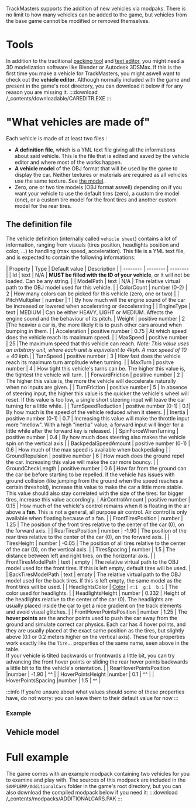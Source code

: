<!-- TITLE:Create vehicles -->

TrackMasters supports the addition of new vehicles via modpaks. There is no limit to how many vehicles can be added to the game, but vehicles from the base game cannot be modified or removed themselves.

# Tools
In addition to the traditional [packing tool](https://wiki.trackmasters.louve.systems/read/home/3-packing.md) and [text editor](https://wiki.trackmasters.louve.systems/read/home/1-getting-started.md), you might need a 3D modelization software like Blender or Autodesk 3DSMax. If this is the first time you make a vehicle for TrackMasters, you might aswell want to check out the **vehicle editor**.
Although normally included with the game and present in the game's root directory, you can download it below if for any reason you are missing it.
:::download /_contents/downloadable/CAREDITR.EXE :::

# "What vehicles are made of"
Each vehicle is made of at least two files :
* **A definition file**, which is a YML text file giving all the informations about said vehicle. This is the file that is edited and saved by the vehicle editor and where most of the works happen.
* **A vehicle model** of the OBJ format that will be used by the game to display the car. Neither textures or materials are required as all vehicles use the same texture. See [the model](#the-model).
* Zero, one or two tire models (OBJ format aswell) depending on if you want your vehicle to use the default tires (zero), a custom tire model (one), or a custom tire model for the front tires and another custom model for the rear tires.

## The definition file
The vehicle definition (internally called `vehicle sheet`) contains a lot of information, ranging from visuals (tires position, headlights position and color, ...) to handling (max speed, acceleration). This file is a YML text file, and is expected to contain the following informations:

| Property | Type | Default value | Description |
| -------- | -------- | -------- |
|  Id  |   text  | N/A | **MUST be filled with the ID of your vehicle**, or it will not be loaded. Can be any string. |
|  ModelPath  |  text  | N/A | The relative virtual path to the OBJ model used for this vehicle. |
|  ColorCount  |   number (0-2)  | 2 | How many colors can be picked for this vehicle (zero, one or two) |
|  PitchMultiplier  | number | 1 | By how much will the engine sound of the car be increased or lowered when accelerating or deccelerating |
|  EngineType  |  text | MEDIUM | Can be either HEAVY, LIGHT or MEDIUM. Affects the engine sound and the behaviour of its pitch.
|  Weight  |   positive number | 2 |The heavier a car is, the more likely it is to push other cars around when bumping in them. |
|  Acceleration  |  positive number  | 0.75 | At which speed does the vehicle reach its maximum speed. |
|  MaxSpeed  |   positive number | 25 |The maximum speed that this vehicle can reach. _Note: This value uses an arbitrary unit, where each unit is equivalent to 4kph. A max speed of 10 = 40 kph._|
|  TurnSpeed  |  positive number | 3 | How fast does the vehicle reach its maximum turn amplitude when turning.  |
|  MaxTurn  |   positve number  | 4 | How tight this vehicle's turns can be. The higher this value is, the tightest the vehicle will turn.  |
|  ForwardFriction  |  positive number | 2 | The higher this value is, the more the vehicle will deccelerate naturally when no inputs are given. |
|  TurnFriction  |  positive number | 5 | In absence of steering input, the higher this value is the quicker the vehicle's wheel will reset. If this value is too low, a single short steering input will leave the car turning for a little while.  |
|  TurnSpeedReduction  |   positive number (0-1) | 0.1| By how much is the speed of the vehicle reduced when it steers.  |
|  Inertia  |   positive number (0-1)  | 0.7 | Increasing this value will make the throttle input more "mellow". With a high "inertia" value, a forward input will linger for a little while after the forward key is released. |
|  SpinForceWhenTurning  |  positive number  | 0.4 | By how much does steering also makes the vehicle spin on the vertical axis |
|  BackpedalSpeedAmount  | positive number (0-1) | 0.6 | How much of the max speed is available when backpedaling |
|  GroundRepulsion  | positive number |  6  | How much does the ground repel the car. Increasing this value will make the car more bouncy. | 
|  GroundCheckLength  |  positive number | 0.6 | How far from the ground can the car be before starting to be repelled. If the vehicle has issues with ground collision (like jumping from the ground when the speed reaches a certain threshold), increase this value to make the car a little more stable. This value should also stay correlated with the size of the tires: for bigger tires, increase this value accordingly.
|  AirControlAmount  |   positive number | 0.15  | How much of the vehicle's control remains when it is floating in the air above a **fan**. This is not a general, all purpose air control. Air control is only available when floating because of a fan. |
|  FrontTiresPosition  | number | 1.25  | The position of the front tires relative to the center of the car (0), on the forward axis. | 
|  RearTiresPosition  |   number | -1.90 | The position of the rear tires relative to the center of the car (0), on the forward axis. | 
|  TiresHeight  |  number |  -0.05  | The position of all tires relative to the center of the car (0), on the vertical axis. |
|  TiresSpacing  |  number | 1.5  | The distance between left and right tires, on the horizontal axis. |
|  FrontTiresModelPath  | text | empty | The relative virtual path to the OBJ model used for the front tires. If this is left empty, default tires will be used.  |
|  BackTiresModelPath  | text | empty  |  The relative virtual path to the OBJ model used for the back tires. If this is left empty, the same model as the front tires will be used. |
|  HeadlightsColor  |  [Color](https://wiki.trackmasters.louve.systems/read/home/create-trackparts.md#colors)  | `r:1  g:1  b:1` | The color used for headlights. |
|  HeadlightsHeight  | number |  0.332  | Height of the headlights relative to the center of the car (0). The headlights are usually placed inside the car to get a nice gradient on the track elements and avoid visual glitches. |
|  FrontHoverPointsPosition  | number |  1.25  | The **hover points** are the anchor points used to push the car away from the ground and simulate correct car physics. Each car has 4 hover points, and they are usually placed at the exact same position as the tires, but slightly above (0.1 or 0.2 meters higher on the vertical axis). These four properties work exactly like the `Tire`... properties of the same name, seen above in the table. <br> If your vehicle is tilted backwards or frontwards a little bit, you can try advancing the front hover points or sliding the rear hover points backwards a little bit to fix the vehicle's orientation. |
|  RearHoverPointsPosition  |number |   -1.90  | ^^ |
|  HoverPointsHeight  |number |  0.1  | ^^ |
|  HoverPointsSpacing  |number |   1.5  | ^^ |

:::info
If you're unsure about what values should some of these properties have, do not worry: you can leave them to their default value for now
:::

### Example


## Vehicle model



# Full example
The game comes with an example modpack containing two vehicles for you to examine and play with. The sources of this modpack are included in the `SAMPLEMP/AdditionalCars` folder in the game's root directory, but you can also download the compiled modpack below if you need it:
:::download /_contents/modpacks/ADDITIONALCARS.PAK :::